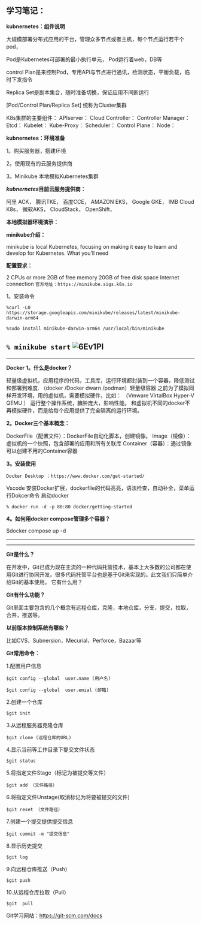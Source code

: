 ## **学习笔记：**


**kubnernetes：组件说明**

大规模部署分布式应用的平台，管理众多节点或者主机，每个节点运行若干个pod，

Pod是Kubernetes可部署的最小执行单元， Pod运行着web，DB等

control Plan是来控制Pod，专用API与节点进行通讯，检测状态，平衡负载，临时下发指令

Replica Set是副本集合，随时准备切换，保证应用不间断运行

[Pod/Control Plan/Replica Set] 统称为Cluster集群

K8s集群的主要组件：
APIserver：
Cloud Controller：
Controller Manager：
Etcd：
Kubelet：
Kube-Proxy：
Scheduler：
Control Plane：
Node：

**kubnernetes：环境准备**

1。购买服务器，搭建环境

2。使用现有的云服务提供商

3。Minikube 本地模拟Kubernetes集群

***kubnernetes*目前云服务提供商：**

阿里 ACK，
腾讯TKE，
百度CCE，
AMAZON EKS，
Google GKE，
IMB Cloud K8s，
微软AKS，
CloudStack，
OpenShift，

**本地模拟器环境演示：**

**minikube介绍：**

minikube is local Kubernetes, focusing on making it easy to learn and develop for Kubernetes.
What you’ll need

**配置要求：**

2 CPUs or more
2GB of free memory
20GB of free disk space
Internet connection
`官方地址：https://minikube.sigs.k8s.io`

1。安装命令

`%curl -LO https://storage.googleapis.com/minikube/releases/latest/minikube-darwin-arm64`

`%sudo install minikube-darwin-arm64 /usr/local/bin/minikube`

`% minikube start`
![6Ev1Pl](https://linuxsec.oss-cn-shanghai.aliyuncs.com/uPic/04/6Ev1Pl.png)
------------------------------------------------------------------------
------------------------------------------------------------------------

**Docker**
**1。什么是docker？**

轻量级虚拟机，应用程序的代码，工具库，运行环境都封装到一个容器，降低测试和部署到难度.
（docker /Docker dwarn /podman）轻量级容器
之前为了模拟同样开发环境，用的虚拟机，需要模拟硬件，比如：
（Vmware VirtalBox Hyper-V QEMU ） 运行整个操作系统，臃肿庞大，影响性能。
和虚拟机不同的docker不再模拟硬件，而是给每个应用提供了完全隔离的运行环境。

**2。Docker三个基本概念：**
 
DockerFile（配置文件）：DockerFile自动化脚本，创建镜像。
Image（镜像）：虚拟机的一个快照，包含部署的应用和所有关联库
Container（容器）：通过镜像可以创建不用的Container容器

**3。安装使用**

`Docker Desktop ：https://www.docker.com/get-started/`

Vscode 安装Docker扩展，dockerfile的代码高亮，语法检查，自动补全，菜单运行Dokcer命令
启动docker 

 `% docker run -d -p 80:80 docker/getting-started`


**4。如何用docker compose管理多个容器？**

$docker  compose up -d





------------------------------------------------------------------------
------------------------------------------------------------------------

**Git是什么？**

在开发中，Git已成为现在主流的一种代码托管技术，基本上大多数的公司都在使用Git进行协同开发。很多代码托管平台也是基于Git来实现的。此文我们只简单介绍Git的基本使用。
它有什么用？

**Git有什么功能？**

Git里面主要包含的几个概念有远程仓库，克隆，本地仓库，分支，提交，拉取，合并，推送等。


**以前版本控制系统有哪些？**

比如CVS，Subnersion，Mecurial，Perforce，Bazaar等

**Git常用命令：**

1.配置用户信息

`$git config --global  user.name (用户名)`

`$git config --global  user.emial (邮箱)`

2.创建一个仓库

`$git init`

3.从远程服务器克隆仓库

`$git clone (远程仓库的URL)`

4.显示当前等工作目录下提交文件状态

`$git status`

5.将指定文件Stage（标记为被提交等文件）

`$git add （文件路径）`

6.将指定文件Unstage(取消标记为将要被提交的文件)

`$git reset （文件路径）`

7.创建一个提交提供提交信息

`$git commit -m "提交信息"`

8.显示历史提交

`$git log `

9.向远程仓库推送（Push）

`$git push`

10.从远程仓库拉取（Pull）

`$git  pull`

Git学习网站：https://git-scm.com/docs 
